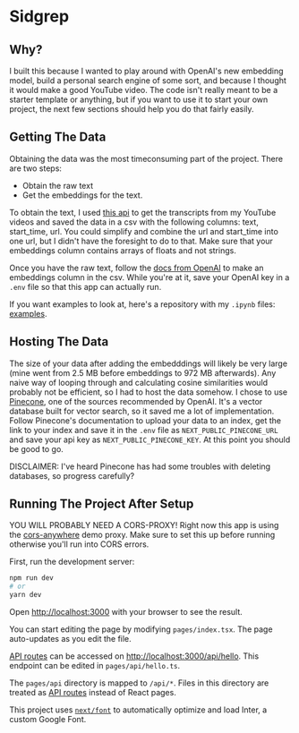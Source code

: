 # Sidgrep

## Why?

I built this because I wanted to play around with OpenAI's new embedding model, build a personal search engine of some sort, and because I thought it would make a good YouTube video. The code isn't really meant to be a starter template or anything, but if you want to use it to start your own project, the next few sections should help you do that fairly easily.

## Getting The Data
Obtaining the data was the most timeconsuming part of the project. There are two steps:
- Obtain the raw text
- Get the embeddings for the text.

To obtain the text, I used [this api](https://github.com/siddhantdubey/Sidgrep) to get the transcripts from my YouTube videos and saved the data in a csv with the following columns: text, start_time, url. You could simplify and combine the url and start_time into one url, but I didn't have the foresight to do to that. Make sure that your embeddings column contains arrays of floats and not strings.

Once you have the raw text, follow the [docs from OpenAI](https://beta.openai.com/docs/guides/embeddings/how-to-get-embeddings) to make an embeddings column in the csv. While you're at it, save your OpenAI key in a `.env` file so that this app can actually run. 

If you want examples to look at, here's a repository with my `.ipynb` files: [examples](https://github.com/siddhantdubey/SidgrepPrep/).

## Hosting The Data 
The size of your data after adding the embedddings will likely be very large (mine went from 2.5 MB before embeddings to 972 MB afterwards). Any naive way of looping through and calculating cosine similarities would probably not be efficient, so I had to host the data somehow. I chose to use [Pinecone](https://www.pinecone.io/), one of the sources recommended by OpenAI. It's a vector database built for vector search, so it saved me a lot of implementation. Follow Pinecone's documentation to upload your data to an index, get the link to your index and save it in the `.env` file as `NEXT_PUBLIC_PINECONE_URL` and save your api key as `NEXT_PUBLIC_PINECONE_KEY`. At this point you should be good to go.

DISCLAIMER: I've heard Pinecone has had some troubles with deleting databases, so progress carefully?

## Running The Project After Setup

YOU WILL PROBABLY NEED A CORS-PROXY! Right now this app is using the [cors-anywhere](https://cors-anywhere.herokuapp.com/) demo proxy. Make sure to set this up before running otherwise you'll run into CORS errors.

First, run the development server:

```bash
npm run dev
# or
yarn dev
```

Open [http://localhost:3000](http://localhost:3000) with your browser to see the result.

You can start editing the page by modifying `pages/index.tsx`. The page auto-updates as you edit the file.

[API routes](https://nextjs.org/docs/api-routes/introduction) can be accessed on [http://localhost:3000/api/hello](http://localhost:3000/api/hello). This endpoint can be edited in `pages/api/hello.ts`.

The `pages/api` directory is mapped to `/api/*`. Files in this directory are treated as [API routes](https://nextjs.org/docs/api-routes/introduction) instead of React pages.

This project uses [`next/font`](https://nextjs.org/docs/basic-features/font-optimization) to automatically optimize and load Inter, a custom Google Font.


